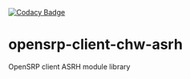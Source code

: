 [![Codacy Badge](https://app.codacy.com/project/badge/Grade/503a50881057484da064bae406c006de)](https://app.codacy.com/gh/Digital-Square-Tanzania/opensrp-client-chw-asrh/dashboard?utm_source=gh&utm_medium=referral&utm_content=&utm_campaign=Badge_grade)

# opensrp-client-chw-asrh
OpenSRP client ASRH module library

